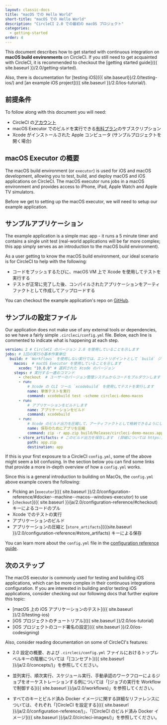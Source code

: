 ```yaml
---
layout: classic-docs
title: "macOS での Hello World"
short-title: "macOS での Hello World"
description: "CircleCI 2.0 での最初の macOS プロジェクト"
categories:
  - getting-started
order: 4
---
```


This document describes how to get started with continuous integration on **macOS build environments** on CircleCI. If you still need to get acquainted with CircleCI, it is recommended to checkout the [getting started guide]({{ site.baseurl }}/2.0/getting-started).

Also, there is documentation for [testing iOS]({{ site.baseurl}}/2.0/testing-ios/) and [an example iOS project]({{ site.baseurl }}/2.0/ios-tutorial/).

## 前提条件

To follow along with this document you will need:

- CircleCI の[アカウント](https://circleci.jp/signup/)
- macOS Executor でのビルドを実行できる[有料プラン](https://circleci.jp/pricing/#build-os-x)のサブスクリプション
- Xcode がインストールされた Apple コンピュータ (サンプルプロジェクトを開く場合)

## macOS Executor の概要

The macOS build environment (or `executor`) is used for iOS and macOS development, allowing you to test, build, and deploy macOS and iOS applications on CircleCI. The macOS executor runs jobs in a macOS environment and provides access to iPhone, iPad, Apple Watch and Apple TV simulators.

Before we get to setting up the macOS executor, we will need to setup our example application.

## サンプルアプリケーション

The example application is a simple mac app - it runs a 5 minute timer and contains a single unit test (real-world applications will be far more complex; this app simply serves as an introduction to the macOS build environment).

As a user getting to know the macOS build environment, our ideal scenario is for CircleCI to help with the following:

- コードをプッシュするたびに、macOS VM 上で Xcode を使用してテストを実行する
- テストが正常に完了した後、コンパイルされたアプリケーションをアーティファクトとして作成してアップロードする

You can checkout the example application's repo on [GitHub](https://github.com/CircleCI-Public/circleci-demo-macos).

## サンプルの設定ファイル

Our application does not make use of any external tools or dependencies, so we have a fairly simple `.circleci/config.yml` file. Below, each line is commented to indicate what is happening at each step.

```yaml
version: 2 # CircleCI のバージョン 2.0 を使用していることを示します
jobs: # 1回の実行の基本作業単位
  build: # `Workflows` を使用しない実行では、エントリポイントとして `build` ジョブが必要です
    macos:  # macOS Executor を使用していることを示します
      xcode: "10.0.0" # 選択された Xcode のバージョン
    steps: # 実行する一連のコマンド
      - checkout  # ユーザーのバージョン管理システムからコードをプルダウンします
      - run:
          # Xcode の CLI ツール `xcodebuild` を使用してテストを実行します
          name: 単体テストを実行
          command: xcodebuild test -scheme circleci-demo-macos
      - run:
          # アプリケーションをビルドします
          name: アプリケーションをビルド
          command: xcodebuild
      - run:
          # Xcode のビルド出力を圧縮して、アーティファクトとして格納できるようにします
          name: 保存のためにアプリを圧縮
          command: zip -r app.zip build/Release/circleci-demo-macos.app
      - store_artifacts: # このビルド出力を保存します  (詳細については https://circleci.com/docs/ja/2.0/artifacts/ を参照)
          path: app.zip
          destination: app
```

If this is your first exposure to a CircleCI `config.yml`, some of the above might seem a bit confusing. In the section below you can find some links that provide a more in-depth overview of how a `config.yml` works.

Since this is a general introduction to building on MacOs, the `config.yml` above example covers the following:

- Picking an [`executor`]({{ site.baseurl }}/2.0/configuration-reference/#docker--machine--macos--windows-executor) to use 
- [`checkout`]({{ site.baseurl }}/ja/2.0/configuration-reference/#checkout) キーによるコードのプル
- Xcode でのテストの実行
- アプリケーションのビルド
- アプリケーションの圧縮と [`store_artifacts`]({{site.baseurl }}/2.0/configuration-reference/#store_artifacts) キーによる保存

You can learn more about the `config.yml` file in the [configuration reference guide]({{site.baseurl}}/2.0/configuration-reference/).

## 次のステップ

The macOS executor is commonly used for testing and building iOS applications, which can be more complex in their continuous integrations configuration. If you are interested in building and/or testing iOS applications, consider checking out our following docs that further explore this topic:

- [macOS 上の iOS アプリケーションのテスト]({{ site.baseurl }}/2.0/testing-ios)
- [iOS プロジェクトのチュートリアル]({{ site.baseurl }}/2.0/ios-tutorial)
- [iOS プロジェクトのコード署名の設定]({{ site.baseurl }}/2.0/ios-codesigning)

Also, consider reading documentation on some of CircleCI's features:

- 2.0 設定の概要、および `.circleci/config.yml` ファイルにおけるトップレベルキーの階層については「[コンセプト]({{ site.baseurl }}/ja/2.0/concepts/)」を参照してください。

- 並列実行、順次実行、スケジュール実行、手動承認のワークフローによるジョブをオーケストレーションする例については「[ジョブの実行を Workflow で制御する]({{ site.baseurl }}/ja/2.0/workflows)」を参照してください。

- すべてのキーとビルド済み Docker イメージに関する詳細なリファレンスについては、それぞれ「[CircleCI を設定する]({{ site.baseurl }}/ja/2.0/configuration-reference/)」、「[CircleCI のビルド済み Docker イメージ]({{ site.baseurl }}/ja/2.0/circleci-images/)」を参照してください。